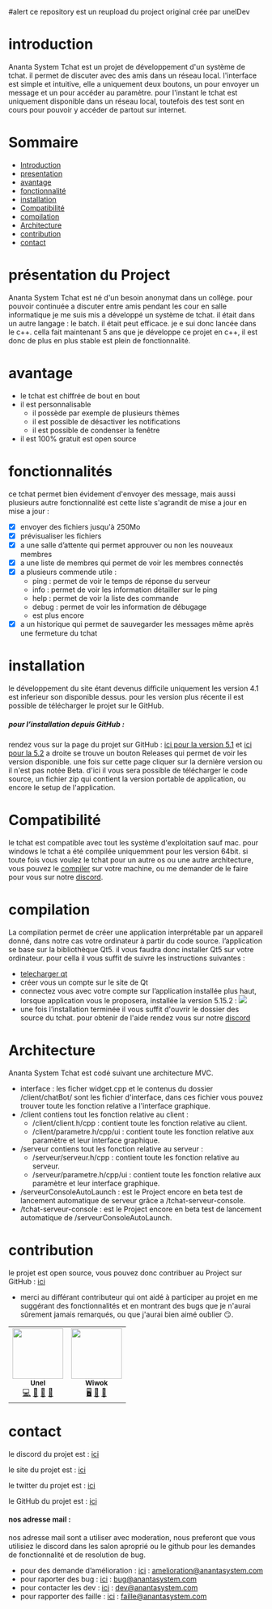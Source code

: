 #alert
ce repository est un reupload du project original crée par unelDev


# introduction

Ananta System Tchat est un projet de développement d'un système de tchat. il permet de discuter avec des amis dans un réseau local. l'interface est simple et intuitive, elle a uniquement deux boutons, un pour envoyer un message et un pour accéder au paramètre.
pour l'instant le tchat est uniquement disponible dans un réseau local, toutefois des test sont en cours pour pouvoir y accéder de partout sur internet.

# Sommaire
- [Introduction](#introduction)
- [presentation](#presentation)
- [avantage](#avantage)
- [fonctionnalité](#fonctionnalité)
- [installation](#installation)
- [Compatibilité](#compatibilité)
- [compilation](#compilation)
- [Architecture](#architecture)
- [contribution](#contribution)
- [contact](#contact)

# présentation du Project
Ananta System Tchat est né d'un besoin anonymat dans un collège. pour pouvoir continuée a discuter entre amis pendant les cour en salle informatique je me suis mis a développé un système de tchat. il était dans un autre langage : le batch. il était peut efficace. je e sui donc lancée dans le c++. cella fait maintenant 5 ans que je développe ce projet en c++, il est donc de plus en plus stable est plein de fonctionnalité.

# avantage
- le tchat est chiffrée de bout en bout
- il est personnalisable
    - il possède par exemple de plusieurs thèmes
    - il est possible de désactiver les notifications
    - il est possible de condenser la fenêtre
- il est 100% gratuit est open source

# fonctionnalités
ce tchat permet bien évidement d'envoyer des message, mais aussi plusieurs autre fonctionnalité est cette liste s'agrandit de mise a jour en mise a jour :
- [x] envoyer des fichiers jusqu'à 250Mo
- [x] prévisualiser les fichiers
- [x] a une salle d’attente qui permet approuver ou non les nouveaux membres
- [x] a une liste de membres qui permet de voir les membres connectés
- [x] a plusieurs commende utile :
    - ping : permet de voir le temps de réponse du serveur
    - info : permet de voir les information détailler sur le ping
    - help : permet de voir la liste des commande
    - debug : permet de voir les information de débugage
    - est plus encore
- [x] a un historique qui permet de sauvegarder les messages même après une fermeture du tchat

# installation
le développement du site étant devenus difficile uniquement les version 4.1 est inferieur son disponible dessus. pour les version plus récente il est possible de télécharger le projet sur le GitHub.
##### pour l’installation depuis GitHub :
rendez vous sur la page du projet sur GitHub : [ici pour la version 5.1](https://github.com/https-github-com-anantasystem/anantaSystemTchat5.1) et [ici pour la 5.2](https://github.com/https-github-com-anantasystem/tchat-v5.2)
a droite se trouve un bouton Releases qui permet de voir les version disponible. une fois sur cette page cliquer sur la dernière version ou il n'est pas notée Beta. d'ici il vous sera possible de télécharger le code source, un fichier zip qui contient la version portable de application, ou encore le setup de l'application.

# Compatibilité
le tchat est compatible avec tout les système d'exploitation sauf mac.
pour windows le tchat a été compilée uniquemment pour les version 64bit. si toute fois vous voulez le tchat pour un autre os ou une autre architecture, vous pouvez le [compiler](compilation) sur votre machine, ou me demander de le faire pour vous sur notre [discord](https://[discord](https://discord.com/invite/rFm24ZznnT).com/invite/rFm24ZznnT).

# compilation
La compilation permet de créer une application interprétable par un appareil donné, dans notre cas votre ordinateur à partir du code source.
l’application se base sur la bibliothèque Qt5. il vous faudra donc installer Qt5 sur votre ordinateur. pour cella il vous suffit de suivre les instructions suivantes :

- [telecharger qt](https://www.qt.io/download-open-source?hsCtaTracking=9f6a2170-a938-42df-a8e2-a9f0b1d6cdce%7C6cb0de4f-9bb5-4778-ab02-bfb62735f3e5)
- créer vous un compte sur le site de Qt
- connectez vous avec votre compte sur l’application installée plus haut, lorsque application vous le proposera, installée la version 5.15.2 : ![](https://cdn.discordapp.com/attachments/960222007180529775/960222092660441208/Capture_decran_2022-04-03_175730.png) 
- une fois l’installation terminée il vous suffit d'ouvrir le dossier des source du tchat.
pour obtenir de l'aide rendez vous sur notre [discord](https://[discord](https://discord.com/invite/rFm24ZznnT).com/invite/rFm24ZznnT)

# Architecture
Ananta System Tchat est codé suivant une architecture MVC.
- interface : les ficher widget.cpp et le contenus du dossier /client/chatBot/ sont les fichier d'interface, dans ces fichier vous pouvez trouver toute les fonction relative a l'interface graphique.
- /client  contiens tout les fonction relative au client :
    - /client/client.h/cpp : contient toute les fonction relative au client.
    - /client/parametre.h/cpp/ui : contient toute les fonction relative aux paramètre et leur interface graphique.
- /serveur  contiens tout les fonction relative au serveur :
    - /serveur/serveur.h/cpp : contient toute les fonction relative au serveur.
    - /serveur/parametre.h/cpp/ui : contient toute les fonction relative aux paramètre et leur interface graphique.
- /serveurConsoleAutoLaunch : est le Project encore en beta test de lancement automatique de serveur grâce a /tchat-serveur-console.
- /tchat-serveur-console : est le Project encore en beta test de lancement automatique de /serveurConsoleAutoLaunch.

# contribution
le projet est open source, vous pouvez donc contribuer au Project sur GitHub : [ici](https://github.com/https-github-com-anantasystem) 
- merci au différant contributeur qui ont aidé à participer au projet en me suggérant des fonctionnalités et en montrant des bugs que je n'aurai sûrement jamais remarqués, ou que j'aurai bien aimé oublier 😏.
<table>
  <tr>
    <!unel>
    <td align="center"><a href="https://anantasystem.com/unel"><img src="https://avatars.githubusercontent.com/u/86972822?v=4" width="100px;" alt=""/><br /><sub><b>Unel</b></sub></a><br /><a href="https://github.com/UnelDev" title="Code">💻</a> <a href="https://github.com/UnelDev" title="User Testing">📓</a> <a href="https://github.com/UnelDev" href="#ideas-bain3" title="Ideas, Planning, & Feedback">🤔</a> <a href="https://github.com/UnelDev" href="#plugin-bain3" title="Plugin/utility libraries">🔌</a> </td>
    <!wiwok>
    <td align="center"><a href="https://anantasystem.com/wiwok"><img src="https://avatars.githubusercontent.com/u/84347864?v=4" width="100px;" alt=""/><br /><sub><b>Wiwok</b></sub></a><br /><a href="https://github.com/Wiwok" title="site">🖥️</a> <a href="https://github.com/Wiwok" title="User Testing">📓</a> <a href="https://github.com/Wiwok" href="#ideas-bain3" title="Ideas, Planning, & Feedback">🤔</a></td>

  </tr>
</table>

# contact
le discord du projet est : [ici](https://[discord](https://discord.com/invite/rFm24ZznnT).com/invite/rFm24ZznnT)

le site du projet est : [ici](http://anantasystem.com/)

le twitter du projet est : [ici](https://twitter.com/AnantaSystems)

le GitHub du projet est : [ici](https://github.com/https-github-com-anantasystem)



#### nos adresse mail :
nos adresse mail sont a utiliser avec moderation, nous preferont que vous utilisiez le discord dans les salon aproprié ou le github pour les demandes de fonctionnalité et de resolution de bug.
- pour des demande d’amélioration : [ici](mailto:amelioration@anantasystem.com) : amelioration@anantasystem.com
- pour raporter des bug : [ici](mailto:bug@anantasystem.com) : bug@anantasystem.com
- pour contacter les dev : [ici](mailto:dev@anantasystem.com) : dev@anantasystem.com
- pour rapporter des faille : [ici](mailto:faille@anantasystem.com) : faille@anantasystem.com
